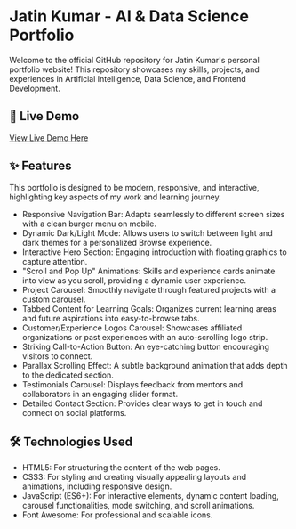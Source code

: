 # Jatin Kumar - AI & Data Science Portfolio

Welcome to the official GitHub repository for Jatin Kumar's personal portfolio website! This repository showcases my skills, projects, and experiences in Artificial Intelligence, Data Science, and Frontend Development.

## 🚀 Live Demo

[View Live Demo Here](YOUR_LIVE_DEMO_URL_HERE) 
## ✨ Features

This portfolio is designed to be modern, responsive, and interactive, highlighting key aspects of my work and learning journey.

* Responsive Navigation Bar: Adapts seamlessly to different screen sizes with a clean burger menu on mobile.
* Dynamic Dark/Light Mode: Allows users to switch between light and dark themes for a personalized Browse experience.
* Interactive Hero Section: Engaging introduction with floating graphics to capture attention.
* "Scroll and Pop Up" Animations: Skills and experience cards animate into view as you scroll, providing a dynamic user experience.
* Project Carousel: Smoothly navigate through featured projects with a custom carousel.
* Tabbed Content for Learning Goals: Organizes current learning areas and future aspirations into easy-to-browse tabs.
* Customer/Experience Logos Carousel: Showcases affiliated organizations or past experiences with an auto-scrolling logo strip.
* Striking Call-to-Action Button: An eye-catching button encouraging visitors to connect.
* Parallax Scrolling Effect: A subtle background animation that adds depth to the dedicated section.
* Testimonials Carousel: Displays feedback from mentors and collaborators in an engaging slider format.
* Detailed Contact Section: Provides clear ways to get in touch and connect on social platforms.

## 🛠️ Technologies Used

* HTML5: For structuring the content of the web pages.
* CSS3: For styling and creating visually appealing layouts and animations, including responsive design.
* JavaScript (ES6+): For interactive elements, dynamic content loading, carousel functionalities, mode switching, and scroll animations.
* Font Awesome: For professional and scalable icons.

